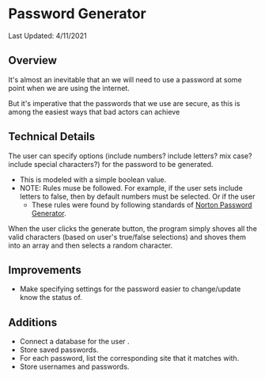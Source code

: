 # Password Generator
Last Updated: 4/11/2021

## Overview
It's almost an inevitable that an we will need to use a password at some point when we are using the internet.

But it's imperative that the passwords that we use are secure, as this is among the easiest ways that bad actors can achieve

## Technical Details
The user can specify options (include numbers? include letters? mix case? include special characters?) for the password to be generated.
- This is modeled with a simple boolean value.
- NOTE: Rules muse be followed. For example, if the user sets include letters to false, then by default numbers must be selected. Or if the user 
  - These rules were found by following standards of [Norton Password Generator](https://my.norton.com/extspa/passwordmanager?path=pwd-gen).

When the user clicks the generate button, the program simply shoves all the valid characters (based on user's true/false selections) and shoves them into an array and then selects a random character.


## Improvements
- Make specifying settings for the password easier to change/update know the status of.

## Additions
- Connect a database for the user .
- Store saved passwords.
- For each password, list the corresponding site that it matches with.
- Store usernames and passwords.